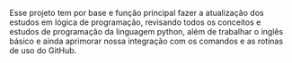 Esse projeto tem por base e função principal fazer a atualização dos estudos em lógica de programação, revisando todos os conceitos e estudos de programação da linguagem python, além de trabalhar o inglês básico e ainda aprimorar nossa integração com os comandos e as rotinas de uso do GitHub.
